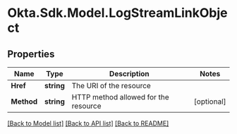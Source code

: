 # Okta.Sdk.Model.LogStreamLinkObject

## Properties

Name | Type | Description | Notes
------------ | ------------- | ------------- | -------------
**Href** | **string** | The URI of the resource | 
**Method** | **string** | HTTP method allowed for the resource | [optional] 

[[Back to Model list]](../README.md#documentation-for-models) [[Back to API list]](../README.md#documentation-for-api-endpoints) [[Back to README]](../README.md)

